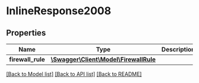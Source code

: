 # InlineResponse2008

## Properties
Name | Type | Description | Notes
------------ | ------------- | ------------- | -------------
**firewall_rule** | [**\Swagger\Client\Model\FirewallRule**](FirewallRule.md) |  | [optional] 

[[Back to Model list]](../README.md#documentation-for-models) [[Back to API list]](../README.md#documentation-for-api-endpoints) [[Back to README]](../README.md)



